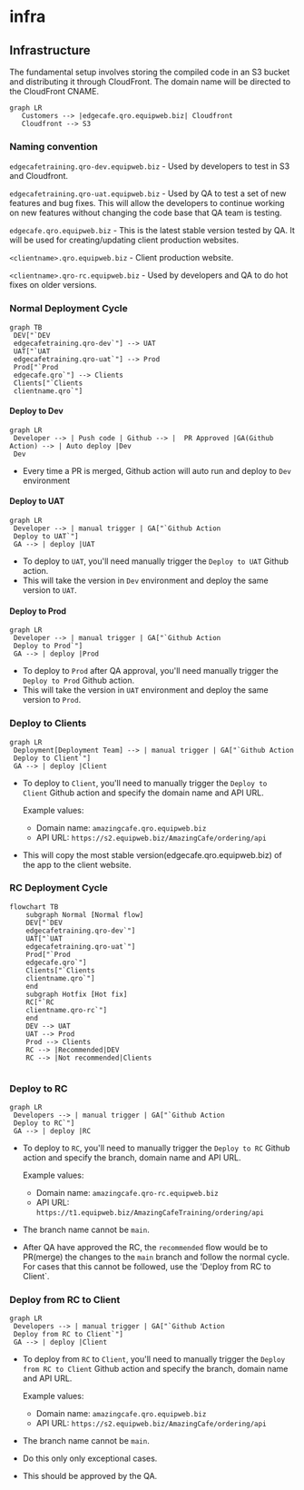 # infra

## Infrastructure

The fundamental setup involves storing the compiled code in an S3 bucket and distributing it through CloudFront. The domain name will be directed to the CloudFront CNAME.

```mermaid
graph LR
   Customers --> |edgecafe.qro.equipweb.biz| Cloudfront
   Cloudfront --> S3
```

### Naming convention

`edgecafetraining.qro-dev.equipweb.biz` - Used by developers to test in S3 and Cloudfront.

`edgecafetraining.qro-uat.equipweb.biz` - Used by QA to test a set of new features and bug fixes. This will allow the developers to continue working on new features without changing the code base that QA team is testing.

`edgecafe.qro.equipweb.biz` - This is the latest stable version tested by QA. It will be used for creating/updating client production websites.

`<clientname>.qro.equipweb.biz` - Client production website.

`<clientname>.qro-rc.equipweb.biz` - Used by developers and QA to do hot fixes on older versions.

### Normal Deployment Cycle

```mermaid
graph TB
 DEV["`DEV
 edgecafetraining.qro-dev`"] --> UAT
 UAT["`UAT
 edgecafetraining.qro-uat`"] --> Prod
 Prod["`Prod
 edgecafe.qro`"] --> Clients
 Clients["`Clients
 clientname.qro`"]
```

#### Deploy to Dev

```mermaid
graph LR
 Developer --> | Push code | Github --> |  PR Approved |GA(Github Action) --> | Auto deploy |Dev
 Dev
```

- Every time a PR is merged, Github action will auto run and deploy to `Dev` environment

#### Deploy to UAT

```mermaid
graph LR
 Developer --> | manual trigger | GA["`Github Action
 Deploy to UAT`"]
 GA --> | deploy |UAT
```

- To deploy to `UAT`, you'll need manually trigger the `Deploy to UAT` Github action.
- This will take the version in `Dev` environment and deploy the same version to `UAT`.

#### Deploy to Prod

```mermaid
graph LR
 Developer --> | manual trigger | GA["`Github Action
 Deploy to Prod`"]
 GA --> | deploy |Prod
```

- To deploy to `Prod` after QA approval, you'll need manually trigger the `Deploy to Prod` Github action.
- This will take the version in `UAT` environment and deploy the same version to `Prod`.

### Deploy to Clients

```mermaid
graph LR
 Deployment[Deployment Team] --> | manual trigger | GA["`Github Action
 Deploy to Client`"]
 GA --> | deploy |Client
```

- To deploy to `Client`, you'll need to manually trigger the `Deploy to Client` Github action and specify the domain name and API URL.

  Example values:

  - Domain name: `amazingcafe.qro.equipweb.biz`
  - API URL: `https://s2.equipweb.biz/AmazingCafe/ordering/api`

- This will copy the most stable version(edgecafe.qro.equipweb.biz) of the app to the client website.

### RC Deployment Cycle

```mermaid
flowchart TB
    subgraph Normal [Normal flow]
    DEV["`DEV
    edgecafetraining.qro-dev`"]
    UAT["`UAT
    edgecafetraining.qro-uat`"]
    Prod["`Prod
    edgecafe.qro`"]
    Clients["`Clients
    clientname.qro`"]
    end
    subgraph Hotfix [Hot fix]
    RC["`RC
    clientname.qro-rc`"]
    end
    DEV --> UAT
    UAT --> Prod
    Prod --> Clients
    RC --> |Recommended|DEV
    RC --> |Not recommended|Clients


```

### Deploy to RC

```mermaid
graph LR
 Developers --> | manual trigger | GA["`Github Action
 Deploy to RC`"]
 GA --> | deploy |RC
```

- To deploy to `RC`, you'll need to manually trigger the `Deploy to RC` Github action and specify the branch, domain name and API URL.

  Example values:

  - Domain name: `amazingcafe.qro-rc.equipweb.biz`
  - API URL: `https://t1.equipweb.biz/AmazingCafeTraining/ordering/api`

- The branch name cannot be `main`.
- After QA have approved the RC, the `recommended` flow would be to PR(merge) the changes to the `main` branch and follow the normal cycle. For cases that this cannot be followed, use the 'Deploy from RC to Client`.

### Deploy from RC to Client

```mermaid
graph LR
 Developers --> | manual trigger | GA["`Github Action
 Deploy from RC to Client`"]
 GA --> | deploy |Client
```

- To deploy from `RC` to `Client`, you'll need to manually trigger the `Deploy from RC to Client` Github action and specify the branch, domain name and API URL.

  Example values:

  - Domain name: `amazingcafe.qro.equipweb.biz`
  - API URL: `https://s2.equipweb.biz/AmazingCafe/ordering/api`

- The branch name cannot be `main`.
- Do this only only exceptional cases.
- This should be approved by the QA.
